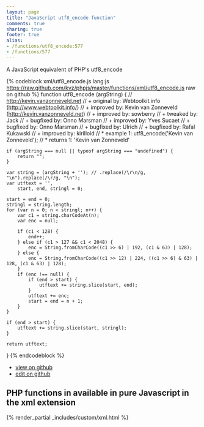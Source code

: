 ```yaml
---
layout: page
title: "JavaScript utf8_encode function"
comments: true
sharing: true
footer: true
alias:
- /functions/utf8_encode:577
- /functions/577
---
```

<!-- Generated by Rakefile:build -->
A JavaScript equivalent of PHP's utf8_encode

{% codeblock xml/utf8_encode.js lang:js https://raw.github.com/kvz/phpjs/master/functions/xml/utf8_encode.js raw on github %}
function utf8_encode (argString) {
    // http://kevin.vanzonneveld.net
    // +   original by: Webtoolkit.info (http://www.webtoolkit.info/)
    // +   improved by: Kevin van Zonneveld (http://kevin.vanzonneveld.net)
    // +   improved by: sowberry
    // +    tweaked by: Jack
    // +   bugfixed by: Onno Marsman
    // +   improved by: Yves Sucaet
    // +   bugfixed by: Onno Marsman
    // +   bugfixed by: Ulrich
    // +   bugfixed by: Rafal Kukawski
    // +   improved by: kirilloid
    // *     example 1: utf8_encode('Kevin van Zonneveld');
    // *     returns 1: 'Kevin van Zonneveld'

    if (argString === null || typeof argString === "undefined") {
        return "";
    }

    var string = (argString + ''); // .replace(/\r\n/g, "\n").replace(/\r/g, "\n");
    var utftext = '',
        start, end, stringl = 0;

    start = end = 0;
    stringl = string.length;
    for (var n = 0; n < stringl; n++) {
        var c1 = string.charCodeAt(n);
        var enc = null;

        if (c1 < 128) {
            end++;
        } else if (c1 > 127 && c1 < 2048) {
            enc = String.fromCharCode((c1 >> 6) | 192, (c1 & 63) | 128);
        } else {
            enc = String.fromCharCode((c1 >> 12) | 224, ((c1 >> 6) & 63) | 128, (c1 & 63) | 128);
        }
        if (enc !== null) {
            if (end > start) {
                utftext += string.slice(start, end);
            }
            utftext += enc;
            start = end = n + 1;
        }
    }

    if (end > start) {
        utftext += string.slice(start, stringl);
    }

    return utftext;
}
{% endcodeblock %}

 - [view on github](https://github.com/kvz/phpjs/blob/master/functions/xml/utf8_encode.js)
 - [edit on github](https://github.com/kvz/phpjs/edit/master/functions/xml/utf8_encode.js)

## PHP functions in available in pure Javascript in the xml extension
{% render_partial _includes/custom/xml.html %}
